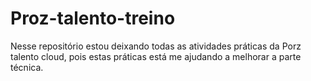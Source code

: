 # Proz-talento-treino
Nesse repositório estou deixando todas as atividades práticas da Porz talento cloud, pois estas práticas está me ajudando a melhorar a parte técnica.